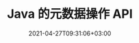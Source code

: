---
############################# Static ############################
layout: "product"
date: 2021-04-27T09:31:06+03:00
draft: false

product: "Metadata"
product_tag: "metadata"
platform: "Java"
platform_tag: "java"

############################# Head ############################
head_title: "Java 元数据 API – 查看、读取、导出、编辑、删除文档元数据"
head_description: "Java 元数据 API 用于查看、读取、编辑、分析、查找、删除、比较和导出 PDF Word Excel PPTX Outlook Visio 音频视频和图像文档的元数据."

############################# Header ############################
title: "Java 的元数据操作 API"
description: "开发 Java 应用程序以创建、查看、访问、更新、删除、搜索、比较、替换和导出流行文档和图像格式的元数据."
button:
    enable: true

############################# SubMenu ############################
submenu:
    enable: true
    
    left:
        img_alt: "GroupDocs.Metadata for Java"
        image: "/border/groupdocs-metadata-java.svg"
        product: "GroupDocs.Metadata"
        platform: "Java"

    middle:
        button:
            # button loop
            - link: "#overview"
              text: "概述"

            # button loop
            - link: "#features"
              text: "特征"

            # button loop
            - link: "#support"
              text: "Support"

            # button loop
            - link: "https://products.groupdocs.app/metadata"
              text: "Live Demo"

            # button loop
            - link: "https://purchase.groupdocs.com/pricing/metadata/java"
              text: "价钱"

    right:
        link_download: "https://downloads.groupdocs.com/metadata"
        link_learn: "https://docs.groupdocs.com/metadata/java/"
        link_buy: "https://purchase.groupdocs.com"

############################# 概述 ############################
overview:
    enable: true
    content: |
      GroupDocs.Metadata for Java 是一种高级元数据管理 API，用于处理文档、图像、档案、种子和各种其他文件格式的元数据信息。开发人员现在可以通过在所有流行的商业文档格式（如 PDF、软件办公软件 Word、Excel 电子表格、PowerPoint 演示文稿）中轻松整合元数据查看、修改、删除、提取、搜索、比较、替换和导出功能来增强其 Java 应用程序的功能和幻灯片、Outlook 电子邮件、项目、Visio 图表、OneNote、图像、AutoCAD、Photoshop、音频、视频、OpenType 字体和元文件。  

      Java 元数据库为您提供元数据搜索、替换元数据属性、比较支持的文件格式的元数据以识别异同等功能。您还可以编辑或修改元数据以更好地管理信息，并将检索到的元数据信息导出到 Excel 文件、CSV 文件和 DataSet。 API 提供了全面的支持以使用所有常用的元数据标准，例如支持的文档格式中的内置、XMP、EXIF 和自定义元数据属性。

      GroupDocs.Metadata for Java 与所有 Java 版本兼容，并支持能够运行 Java 运行时的流行操作系统（Windows、Linux、MacOS）。
    tabs:
      enable: true     
      
      ## TAB ONE ##
      tab_one:
        description: |
          以下是 Java 的 GroupDocs.Metadata 的概述：

        left:
          enable: true
          icon: "fas fa-file-image"
          title: "使用图像"
          content: |
            * XMP 元数据
            * EXIF 元数据
            * IPTC-IIM 元数据
            * PSD 元数据
            * CAD 元数据
            * 解析其他 IFD 标签
            * 阅读 SRational TIFF 标签
      
        right:
          enable: true
          icon: "fab fa-html5"
          title: "使用音频和视频"
          content: |
            * 运行时 MP3 格式检测
            * 阅读 Lyrics3 标签
            * 阅读 MPEG 音频信息
            * 读取 AVI 头信息
            * 阅读 Matroska 字幕
            * 将数据导出到 Excel 或 CSV
      
      ## TAB TWO ##
      tab_two:
        description: |
          Java 的 GroupDocs.Metadata 支持以下 [文档文件格式](https://docs.groupdocs.com/metadata/java/supported-document-formats/)：

        left:
          enable: true
          table:
            # table loop
            - title: "微软办公软件"
              content: |
                * **Word:** DOC, DOCX, DOCM, DOT, DOTX, DOTM, RTF, TXT
                * **Excel:** XLS, XLSX, XLSM, XLSB, XLTM, XLT, XLTM, XLTX, XLAM, SXC, SpreadsheetML
                * **PowerPoint:** PPT, PPTX, PPS, PPSX, PPSM, POT, POTM, POTX, PPTM
                * **Visio:** VSD, VDX, VSS, VSSX, VSX, VST, VSTX, VTX, VSDX, VDW, VSTM, VSSM, VSDM
                * **Project:** MPP
                * **Outlook:** MSG, EML, EMLX, PST, OST
                * **OneNote:** ONE

        right:
          enable: true
          table:
            # table loop
            - title: "其他格式"
              content: |
                * **OpenDocument**：ODT、ODS
                * **便携式**：PDF
                * **Photoshop **：PSD
                * **AutoCAD**：DWG、DXF
                * **音频**：MP3、WAV
                * **视频**：AVI、MOV、QT、FLV
                * **元文件**：EMF、WMF
                * **电子名片**：VCF、VCR
                * **图像**：JPG、JPEG、JPE、JP2、PNG、GIF、TIFF、WebP、BMP、DJVU、DJV、DICOM
                * **Matroska 媒体容器**：MKV、MKA、MK3D、WEBM
                * **OpenType 字体**：OTF、OTC、TTF、TTC
                * **其他**：EPUB、ZIP、TORRENT、ASF

      ## TAB THREE ##
      tab_three:
        description: |
          GroupDocs.Metadata for Java 支持以下框架、框架和管理:
        
        left:
          enable: true
          table:
            # table loop
            - icon: "fab fa-windows"
              title: "操作系统"
              content: |
                * Microsoft Windows Desktop
                * Microsoft Windows Server
                * Linux
                * MacOS

            # table loop
            - icon: "fas fa-code"
              title: "支持的框架"
              content: |
                * Java 7 (1.7) 及更高版本

        right:
          enable: true
          table:
            # table loop
            - icon: "fas fa-cogs"
              title: "开发环境"
              content: |
                * NetBeans
                * IntelliJ IDEA
                * Eclipse
            # table loop
            - icon: "fas fa-tools"
              title: "构建自动化工具"
              content: |
                * Maven

############################# 特征 ############################
features:
    enable: true
    title: "用于 Java 功能的 GroupDocs.Metadata"

    feature:
      # feature loop
      - icon: "fas fa-copy"
        content: "操作内置和自定义元数据并获取 Torrent 和存档格式的元数据"

      # feature loop
      - icon: "fas fa-eye"
        content: "访问和删除 Microsoft Word、Excel、PowerPoint 和 PDF 中的隐藏数据"

      # feature loop
      - icon: "fas fa-bolt"
        content: "在运行时检测文档文件类型"
      
      # feature loop
      - icon: "fas fa-file-powerpoint"
        content: "识别/删除 Word、Excel、PDF 中的数字签名"

      # feature loop
      - icon: "fas fa-code"
        content: "检测 Word、Excel、PowerPoint 和 PDF 中的文档密码保护"

      # feature loop
      - icon: "fas fa-cloud"
        content: "获取支持格式和 Matroska 多媒体容器支持的缩略图和图像预览"

      # feature loop
      - icon: "fas fa-remove-format"
        content: "从 PNG 图像文件中提取文本元数据"

      # feature loop
      - icon: "fas fa-comment-slash"
        content: "支持枚举任何元数据类型和读取 OpenType 字体文件的元数据"

      # feature loop
      - icon: "fas fa-location-arrow"
        content: "使用定义的键为任何支持的格式读取元数据属性"

      # feature loop
      - icon: "fas fa-border-all"
        content: "获取/删除电子邮件消息的元数据和删除附件"

      # feature loop
      - icon: "fas fa-wrench"
        content: "阅读 Matroska 字幕并检索音频和视频文件的元数据"

      # feature loop
      - icon: "fas fa-columns"
        content: "为 EPUB、CAD、EML 和 MSG 文件生成图像预览"

      # feature loop
      - icon: "fas fa-file-word"
        content: "通过比较识别支持格式的元数据中的差异或相似之处"

      # feature loop
      - icon: "fas fa-envelope"
        content: "文档、EXIF 和 XMP 元数据的搜索属性"

      # feature loop
      - icon: "fas fa-print"
        content: "替换 Word、Excel、PowerPoint 和 PDF 的元数据属性"

      # feature loop
      - icon: "fas fa-file-archive"
        content: "将支持的文件格式的元数据导出到 Excel、CSV 或 DataSet"

      # feature loop
      - icon: "fas fa-lock"
        content: "使用 Search API 添加或更新任意类型的 XMP 和 EXIF 元数据属性"

      # feature loop
      - icon: "fas fa-file-code"
        content: "操作图像元数据属性和删除照片位置信息"
      
      # feature loop
      - icon: "fas fa-fill-drip"
        content: "从报告和文档中删除元数据和评论"

      # feature loop
      - icon: "fas fa-file-excel"
        content: "从 Excel 95 开始的 Microsoft Excel 文件中的元数据提取"

      # feature loop
      - icon: "fas fa-heading"
        content: "减少 PDF、Excel 和图像格式的内存消耗"

      # feature loop
      - icon: "fas fa-project-diagram"
        content: "更新 WEBP、PNG 和 PSD 文件中的 EXIF 元数据属性"

      # feature loop
      - icon: "fas fa-cube"
        content: "提取 MOV、MP3 和 WEBP 文件中的 XMP 元数据属性"

      # feature loop
      - icon: "fab fa-uncharted"
        content: "在 TIFF 图像中添加、更新和删除 IPTC 元数据包"
      
      # feature loop
      - icon: "fab fa-uncharted"
        content: "添加、更新和删除 JPEG2000 图像中的 EXIF 元数据包s"

      # feature loop
      - icon: "fab fa-uncharted"
        content: "从 HEIC/HEIF 图像格式中读取 EXIF 标签和 XMP 元数据属性"

      # feature loop
      - icon: "fab fa-uncharted"
        content: "从加密的 Microsoft Project 文件中读取元数据"

    more_feature:
      # more_feature_loop
      - title: "有效地获取元数据属性"
        content: |
          使用 Java API 的 GroupDocs.Metadata，可以非常有效地获取支持的文件格式的元数据属性。这样做的代码非常简单直接。以下示例显示了使用 Java 获取 MP3 文件的元数据属性是多么容易：
          
          ```java
          try (Mp3Format mp3Format = new Mp3Format("D:\\sample.mp3")) 
          {
            // 在 ID3 v1 中阅读专辑
            System.out.printf("Album: %", mp3Format.getId3v1Properties().getAlbum());

            // 在 ID3 v2 中读取标题
            System.out.printf("Title: %", mp3Format.getId3v2Properties().getTitle());
          }
          ```
      # more_feature_loop
      - title: "检索隐藏数据以进行操作"
        content: |
          GroupDocs.Metadata for Java 为您提供了一种从 Microsoft Word、Excel 和 PowerPoint 文件中获取和删除隐藏数据的综合方法。您也可以对 PDF 文档执行相同的操作。以下列表详细说明了您可以通过 GroupDocs.Metadata for Java 访问和操作的元数据类型：

          * Microsoft Word（评论、隐藏文本、合并字段）
          * Microsoft Excel（注释、隐藏表格）
          * Microsoft PowerPoint（评论、隐藏幻灯片）
          * PDF 文档（附件、注释、书签、表单域）

############################# Support ############################
support:
    enable: true

############################# Solutions ############################
solutions:
    enable: true
    title: "GroupDocs.Metadata 为其他流行的开发环境提供文档查看 API"

    solution:
        # solution loop
        - img_alt: "GroupDocs.Metadata for .NET"
          image: "/border/groupdocs-metadata-net.svg"
          product: "GroupDocs.Metadata"
          platform: ".NET"
          link: "/metadata/net/"

############################# Back to top ###############################
back_to_top:
  enable: true
---